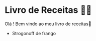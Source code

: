 
# Livro de Receitas :man_cook:
Olá ! Bem vindo ao meu livro de receitas:wave:
 - Strogonoff de frango